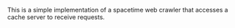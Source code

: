 

This is a simple implementation of a spacetime web crawler 
that accesses a cache server to receive requests.
